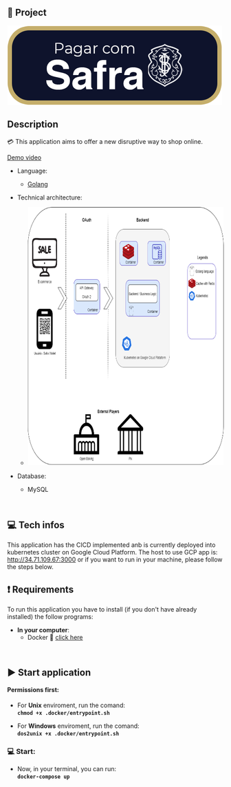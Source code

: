 ## 📝 Project
<img src=".github/PagarCSafra.png" >

## Description
💳 This application aims to offer a new disruptive way to shop online.
  
[Demo video]()  

* Language:
  - [Golang](https://golang.org/)  

* Technical architecture:
  - <img src=".github/DiagramaTecnico.png" width="700" height="600">

* Database:
  - MySQL
<img src="" >

## 💻 Tech infos
This application has the CICD implemented anb is currently deployed into kubernetes cluster on Google Cloud Platform.
The host to use GCP app is: http://34.71.109.67:3000 or if you want to run in your machine, please follow the steps below.

## ❗ Requirements
To run this application you have to install (if you don't have already installed) the follow programs:
* <b>In your computer</b>:
   * Docker 🐳 [click here](https://docs.docker.com/get-docker/)
<br>

## ▶️ Start application

#### Permissions first:  

* For <b>Unix</b> enviroment, run the comand:  
<b>```chmod +x .docker/entrypoint.sh```</b>  

* For <b>Windows</b> enviroment, run the comand:   
<b>```dos2unix +x .docker/entrypoint.sh```</b>  

### 💻 Start:
* Now, in your terminal, you can run:  <br>
<b>```docker-compose up```</b>

<br><br>

